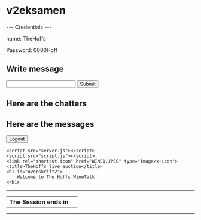 # v2eksamen

--- Credentials ---

name: TheHoffs

Password: 0000Hoff




<h2>Write message</h2>
<form action="javascript:void(0)" id="chatForm">
  <input type="text" name="message" id="message">
  <input type="submit" value="Submit">
</form>
<h2>Here are the chatters</h2>
<div id="chatters"></div>
<h2>Here are the messages</h2>
<div id="messagesContainer"></div>

<form action="/logout" method="POST" >
  <button>Logout</button>
      </form>





<!DOCTYPE html>
<html lang="en">
<head>
    <meta charset="UTF-8">
    <meta http-equiv="X-UA-Compatible" content="IE=edge">
    <meta name="viewport" content="width=device-width, initial-scale=1.0">
   
    <script src="server.js"></script>
    <script src="script.js"></script>
    <link rel="shortcut icon" href="WINE1.JPEG" type="image/x-icon">
    <title>TheHoffs live auction</title>
    <h1 id="overskrift2">
        Welcome to The Hoffs WineTalk
    </h1>
</head>
<body>

<hr>

<table>
  <tr>
    <th>The Session ends in</th>
    <th id="countDown"></th>
  </tr>
</table>
<hr>


  <script src="https://code.jquery.com/jquery-3.1.1.js"></script>
  <script src="/socket.io/socket.io.js"></script>
</body>

<script>
const countDownDate = new Date("Feb 24, 2023 23:59:59").getTime(); // Set the date we're counting down to
  
const x = setInterval(() => {// Update the count down every 1 second

const now = new Date().getTime(); // Get today's date and time
      
var distanse = countDownDate - now;// Find the distance between now and the count down date
      
// Time calculations for days, hours, minutes and seconds
let days = Math.floor(distanse / (1000 * 60 * 60 * 24));
let hours = Math.floor((distanse % (1000 * 60 * 60 * 24)) / (1000 * 60 * 60));
let minutes = Math.floor((distanse % (1000 * 60 * 60)) / (1000 * 60));
let seconds = Math.floor((distanse % (1000 * 60)) / 1000);
  
// Output the result in an element with id="demo"
document.getElementById("countDown").innerHTML = days + "d " + hours + "h "
+ minutes + "m " + seconds + "s ";
  
// If the count down is over, an alert will show
if (distanse < 0) {
  clearInterval(x);
  document.getElementById("countDown").innerHTML = alert("THE AUCTION IS OVER");
}
  }, 500);
  </script>

<style>

    #overskrift2 {
        text-align: center;
    };

#brukerNavnet {
  text-emphasis: rgb(49, 13, 13);
}

input {
   text-align: center;
    };
    ::-webkit-input-placeholder {
      text-align: center;
    };
    :-moz-placeholder {
      text-align: center;
    };

  #brukerNavnet {
font-size: 20px;
  };



</style>
</html>